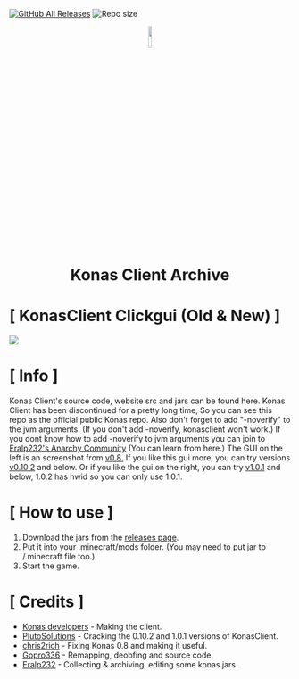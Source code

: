 
[![GitHub All Releases](https://img.shields.io/github/downloads/Eralp232/KonasClient/total.svg)](https://github.com/Eralp232/KonasClient/releases)
![Repo size](https://img.shields.io/github/repo-size/Eralp232/KonasClient.svg)

<div align="center">
<img src ="https://i.imgur.com/QiDjFLC.png" width="10%" height="10%"/>

# Konas Client Archive 

</div>

# [ KonasClient Clickgui (Old & New) ]
![](https://cdn.discordapp.com/attachments/903364558016639036/1039898101676261417/imgonline-com-ua-twotoone-9xRw3yjgz8h.jpg)

# [ Info ]

</div>

Konas Client's source code, website src and jars can be found here. Konas Client has been discontinued for a pretty long time, So you can see this repo as the official public Konas repo. Also don't forget to add "-noverify" to the jvm arguments. (If you don't add -noverify, konasclient won't work.) If you dont know how to add -noverify to jvm arguments you can join to [Eralp232's Anarchy Community](https://discord.gg/m5xGEZecmZ) (You can learn from here.) The GUI on the left is an screenshot from [v0.8.](https://github.com/Eralp232/KonasClient/releases/tag/0.8) If you like this gui more, you can try versions [v0.10.2](https://github.com/Eralp232/KonasClient/releases/tag/0.10.2) and below. Or if you like the gui on the right, you can try [v1.0.1](https://github.com/Eralp232/KonasClient/releases/tag/1.0.1) and below, 1.0.2 has hwid so you can only use 1.0.1.

# [ How to use ]

</div>

1. Download the jars from the [releases page](https://github.com/Eralp232/konas-all/releases).
2. Put it into your .minecraft/mods folder. (You may need to put jar to /.minecraft file too.)
3. Start the game.

# [ Credits ]

</div>

+ [Konas developers](https://konasclient.com) - Making the client.
+ [PlutoSolutions](https://github.com/PlutoSolutions) - Cracking the 0.10.2 and 1.0.1 versions of KonasClient.
+ [chris2rich](https://github.com/chris2rich/konas) - Fixing Konas 0.8 and making it useful.
+ [Gopro336](https://github.com/The-Gopro336-Archive/Konas-Deobf-Remap) - Remapping, deobfing and source code.
+ [Eralp232](https://github.com/Eralp232) - Collecting & archiving, editing some konas jars. 
